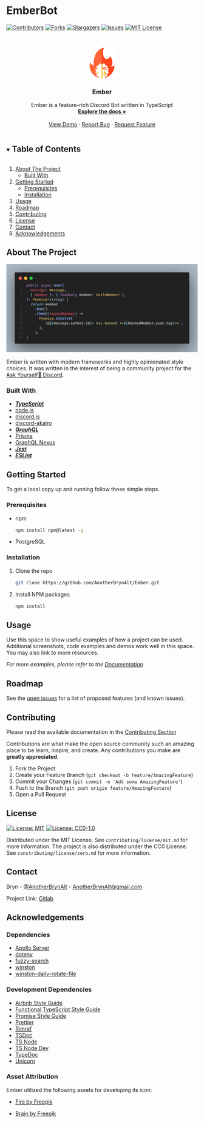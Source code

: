 # EmberBot

<!--
*** Thanks for checking out the Best-README-Template. If you have a suggestion
*** that would make this better, please fork the repo and create a pull request
*** or simply open an issue with the tag "enhancement".
*** Thanks again! Now go create something AMAZING! :D
***
***
***
*** To avoid retyping too much info. Do a search and replace for the following:
*** AnotherBrynAlt, Ember, AnotherBrynAlt, AnotherBrynAlt@gmail.com, Ember, Ember is a feature-rich Discord Bot written in TypeScript
-->

<!-- PROJECT SHIELDS -->
<!--
*** I'm using markdown "reference style" links for readability.
*** Reference links are enclosed in brackets [ ] instead of parentheses ( ).
*** See the bottom of this document for the declaration of the reference variables
*** for contributors-url, forks-url, etc. This is an optional, concise syntax you may use.
*** https://www.markdownguide.org/basic-syntax/#reference-style-links
-->
[![Contributors][contributors-shield]][contributors-url]
[![Forks][forks-shield]][forks-url]
[![Stargazers][stars-shield]][stars-url]
[![Issues][issues-shield]][issues-url]
[![MIT License][license-shield]][license-url]

<!-- PROJECT LOGO -->
<br />
<p align="center">
  <a href="https://gitlab.com/BrynAlt/ember-bot">
    <img src="src/assets/img/icon-4.png" alt="Logo" width="80" height="80">
  </a>

  <h3 align="center">Ember</h3>

  <p align="center">
    Ember is a feature-rich Discord Bot written in TypeScript
    <br />
    <a href="https://gitlab.com/BrynAlt/ember-bot/-/tree/master/contributing/docs"><strong>Explore the docs »</strong></a>
    <br />
    <br />
    <a href="https://gitlab.com/BrynAlt/ember-bot">View Demo</a>
    ·
    <a href="https://gitlab.com/BrynAlt/ember-bot/-/issues">Report Bug</a>
    ·
    <a href="https://gitlab.com/BrynAlt/ember-bot/-/issues">Request Feature</a>
  </p>
</p>

<!-- TABLE OF CONTENTS -->
<details open="open">
  <summary><h2 style="display: inline-block">Table of Contents</h2></summary>
  <ol>
    <li>
      <a href="#about-the-project">About The Project</a>
      <ul>
        <li><a href="#built-with">Built With</a></li>
      </ul>
    </li>
    <li>
      <a href="#getting-started">Getting Started</a>
      <ul>
        <li><a href="#prerequisites">Prerequisites</a></li>
        <li><a href="#installation">Installation</a></li>
      </ul>
    </li>
    <li><a href="#usage">Usage</a></li>
    <li><a href="#roadmap">Roadmap</a></li>
    <li><a href="#contributing">Contributing</a></li>
    <li><a href="#license">License</a></li>
    <li><a href="#contact">Contact</a></li>
    <li><a href="#acknowledgements">Acknowledgements</a></li>
  </ol>
</details>

<!-- ABOUT THE PROJECT -->
## About The Project

[![Product Name Screen Shot][product-screenshot]](https://gitlab.com/BrynAlt/ember-bot)

Ember is written with modern frameworks and highly opinionated style choices. It was written in the interest of being a community project for the [Ask Yourself🍉 Discord](https://discord.gg/dUPFfby).

### Built With

* [___TypeScript___](https://www.typescriptlang.org/)
* [node.js](https://nodejs.org/en/)
* [discord.js](https://discord.js.org/#/)
* [discord-akairo](https://discord-akairo.github.io/#/)
* [___GraphQL___](https://graphql.org/)
* [Prisma](https://www.prisma.io/)
* [GraphQL Nexus](https://nexusjs.org/)
* [___Jest___](https://jestjs.io/)
* [___ESLint___](https://eslint.org/)

<!-- GETTING STARTED -->
## Getting Started

To get a local copy up and running follow these simple steps.

### Prerequisites

* npm

  ```sh
  npm install npm@latest -g
  ```

* PostgreSQL

### Installation

1. Clone the repo

   ```sh
   git clone https://github.com/AnotherBrynAlt/Ember.git
   ```

2. Install NPM packages

   ```sh
   npm install
   ```

<!-- USAGE EXAMPLES -->
## Usage

Use this space to show useful examples of how a project can be used. Additional screenshots, code examples and demos work well in this space. You may also link to more resources.

_For more examples, please refer to the [Documentation](https://bryn.host/ember/docs)_

<!-- ROADMAP -->
## Roadmap

See the [open issues](https://gitlab.com/BrynAlt/ember-bot/-/issues) for a list of proposed features (and known issues).

<!-- CONTRIBUTING -->
## Contributing

Please read the available documentation in the [Contributing Section](https://gitlab.com/BrynAlt/ember-bot/-/tree/master/contributing)

Contributions are what make the open source community such an amazing place to be learn, inspire, and create. Any contributions you make are **greatly appreciated**.

1. Fork the Project
2. Create your Feature Branch (`git checkout -b feature/AmazingFeature`)
3. Commit your Changes (`git commit -m 'Add some AmazingFeature'`)
4. Push to the Branch (`git push origin feature/AmazingFeature`)
5. Open a Pull Request

<!-- LICENSE -->
## License

 [![License: MIT](https://img.shields.io/badge/License-MIT-red.svg)](https://opensource.org/licenses/MIT)
 [![License: CC0-1.0](https://licensebuttons.net/l/zero/1.0/80x15.png)](http://creativecommons.org/publicdomain/zero/1.0/)

Distributed under the MIT License. See `contributing/license/mit.md` for more information.
The project is also distributed under the CC0 License. See `constributing/license/zero.md` for more information.

<!-- CONTACT -->
## Contact

Bryn - [@AnotherBrynAlt](https://twitter.com/AnotherBrynAlt) - AnotherBrynAlt@gmail.com

Project Link: [Gitlab](https://gitlab.com/BrynAlt/ember-bot/Ember)

<!-- ACKNOWLEDGEMENTS -->
## Acknowledgements

### Dependencies

* [Apollo Server](https://github.com/apollographql/apollo-server)
* [dotenv](https://github.com/motdotla/dotenv)
* [fuzzy-search](https://github.com/wouter2203/fuzzy-search)
* [winston](https://github.com/winstonjs/winston)
* [winston-daily-rotate-file](https://github.com/winstonjs/winston-daily-rotate-file)

### Development Dependencies

* [Airbnb Style Guide](https://github.com/airbnb/javascript)
* [Functional TypeScript Style Guide](https://github.com/jonaskello/eslint-plugin-functional#readme)
* [Promise Style Guide](https://github.com/xjamundx/eslint-plugin-promise#readme)
* [Prettier](https://prettier.io/)
* [Rimraf](https://github.com/isaacs/rimraf)
* [TSDoc](https://tsdoc.org/)
* [TS Node](https://github.com/TypeStrong/ts-node)
* [TS Node Dev](https://github.com/whitecolor/ts-node-dev)
* [TypeDoc](https://typedoc.org/)
* [Unicorn](https://github.com/sindresorhus/eslint-plugin-unicorn)

<!-- MARKDOWN LINKS & IMAGES -->
<!-- https://www.markdownguide.org/basic-syntax/#reference-style-links -->
[contributors-shield]: https://img.shields.io/badge/Contributors-gitlab-success.svg
[contributors-url]: https://gitlab.com/BrynAlt/ember-bot/-/graphs/master
[forks-shield]: https://img.shields.io/badge/Forks-gitlab-informational.svg
[forks-url]: https://gitlab.com/BrynAlt/ember-bot/-/forks
[stars-shield]: https://img.shields.io/badge/Stars-gitlab-yellow.svg
[stars-url]: https://gitlab.com/BrynAlt/ember-bot/-/starrers
[issues-shield]: https://img.shields.io/badge/Issues-gitlab-critical.svg
[issues-url]: https://gitlab.com/BrynAlt/ember-bot/-/issues
[license-shield]: https://img.shields.io/badge/License-MIT-red
[license-url]: https://gitlab.com/BrynAlt/ember-bot/-/blob/master/contributing/license/mit.md
[product-screenshot]: src/assets/img/code.png

### Asset Attribution

Ember utilized the following assets for developing its icon:

* [Fire by Freepik](https://www.flaticon.com/free-icon/fire_785116)

* [Brain by Freepik](https://www.flaticon.com/free-icon/brain_2257689)
